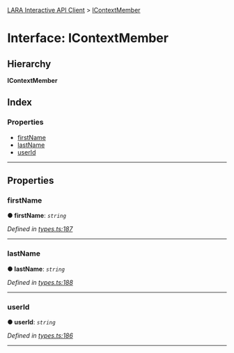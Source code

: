 [LARA Interactive API Client](../README.md) > [IContextMember](../interfaces/icontextmember.md)

# Interface: IContextMember

## Hierarchy

**IContextMember**

## Index

### Properties

* [firstName](icontextmember.md#firstname)
* [lastName](icontextmember.md#lastname)
* [userId](icontextmember.md#userid)

---

## Properties

<a id="firstname"></a>

###  firstName

**● firstName**: *`string`*

*Defined in [types.ts:187](../../../lara-typescript/src/interactive-api-client/types.ts#L187)*

___
<a id="lastname"></a>

###  lastName

**● lastName**: *`string`*

*Defined in [types.ts:188](../../../lara-typescript/src/interactive-api-client/types.ts#L188)*

___
<a id="userid"></a>

###  userId

**● userId**: *`string`*

*Defined in [types.ts:186](../../../lara-typescript/src/interactive-api-client/types.ts#L186)*

___

